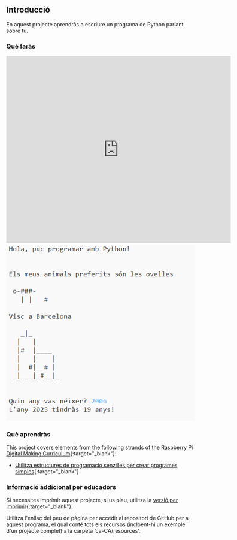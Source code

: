 ## Introducció

En aquest projecte aprendràs a escriure un programa de Python parlant sobre tu.

### Què faràs

<div class="trinket">
  <iframe src="https://trinket.io/embed/python/a1f663ae0d?outputOnly=true&start=result" width="600" height="500" frameborder="0" marginwidth="0" marginheight="0" allowfullscreen>
  </iframe>
  <img src="images/me-final.png">
</div>

### Què aprendràs

This project covers elements from the following strands of the [Raspberry Pi Digital Making Curriculum](https://rpf.io/curriculum){:target="_blank"}:

+ [Utilitza estructures de programació senzilles per crear programes simples](https://www.raspberrypi.org/curriculum/programming/creator){:target="_blank"}

### Informació addicional per educadors

Si necessites imprimir aquest projecte, si us plau, utilitza la [versió per imprimir](https://projects.raspberrypi.org/en/projects/about-me/print){:target="_blank"}.

Utilitza l'enllaç del peu de pàgina per accedir al repositori de GitHub per a aquest programa, el qual conté tots els recursos (incloent-hi un exemple d'un projecte complet) a la carpeta ‘ca-CA/resources’.